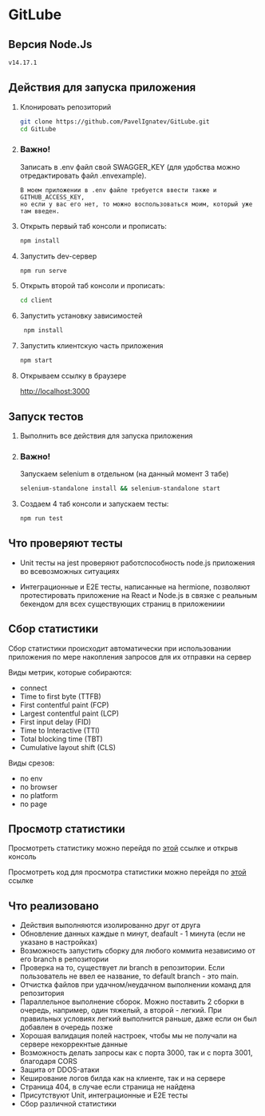 # GitLube

## Версия Node.Js

```sh
v14.17.1
```

## Действия для запуска приложения

1. Клонировать репозиторий

   ```sh
   git clone https://github.com/PavelIgnatev/GitLube.git
   cd GitLube
   ```

2. ### Важно!
   Записать в .env файл свой SWAGGER_KEY (для удобства можно отредактировать файл .envexample). <br>

   ```text
   В моем приложении в .env файле требуется ввести также и GITHUB_ACCESS_KEY,
   но если у вас его нет, то можно воспользоваться моим, который уже там введен.
   ```

3. Открыть первый таб консоли и прописать:

   ```sh
   npm install
   ```

4. Запустить dev-сервер

   ```sh
   npm run serve
   ```

5. Открыть второй таб консоли и прописать:

   ```sh
   cd client
   ```

6. Запустить установку зависимостей

   ```sh
    npm install
   ```

7. Запустить клиентскую часть приложения

   ```sh
   npm start
   ```

8. Открываем ссылку в браузере

   [http://localhost:3000](http://localhost:3000/)

## Запуск тестов

1. Выполнить все действия для запуска приложения

2. ### Важно!
   Запускаем selenium в отдельном (на данный момент 3 табе)
   
   ```sh
   selenium-standalone install && selenium-standalone start
   ```

3. Создаем 4 таб консоли и запускаем тесты:

   ```sh
   npm run test
   ```
   
## Что проверяют тесты

- Unit тесты на jest проверяют работспособность node.js приложения во всевозможных ситуациях

- Интеграционные и E2E тесты, написанные на hermione, позволяют протестировать приложение на React и Node.js в связке с реальным бекендом для всех существующих страниц в приложениии

## Сбор статистики

Сбор статистики происходит автоматически при использовании приложения по мере накопления запросов для их отправки на сервер

Виды метрик, которые собираются:

- connect
- Time to first byte (TTFB)
- First contentful paint (FCP)
- Largest contentful paint (LCP)
- First input delay (FID)
- Time to Interactive (TTI)
- Total blocking time (TBT)
- Cumulative layout shift (CLS)

Виды срезов:

- по env
- по browser
- по platform
- по page

## Просмотр статистики

Просмотреть статистику можно перейдя по [этой](https://pavelignatev.github.io/viewing-statistics/) ссылке и открыв консоль

Просмотреть код для просмотра статистики можно перейдя по [этой](https://github.com/PavelIgnatev/GitLube/blob/main/client/src/statistics/viewingStatistics.js) ссылке

## Что реализовано

- Действия выполняются изолированно друг от друга
- Обновление данных каждые n минут, deafault - 1 минута (если не указано в настройках)
- Возможность запустить сборку для любого коммита независимо от его branch в репозитории
- Проверка на то, существует ли branch в репозитории. Если пользователь не ввел ее название, то default branch - это main.
- Отчистка файлов при удачном/неудачном выполнении команд для репозитория
- Параллельное выполнение сборок. Можно поставить 2 сборки в очередь, например, один тяжелый, а второй - легкий. При правильных условиях легкий выполнится раньше, даже если он был добавлен в очередь позже
- Хорошая валидация полей настроек, чтобы мы не получали на сервере некоррекнтые данные
- Возможность делать запросы как с порта 3000, так и с порта 3001, благодаря CORS
- Защита от DDOS-атаки
- Кеширование логов билда как на клиенте, так и на сервере
- Страница 404, в случае если страница не найдена
- Присутствуют Unit, интеграционные и E2E тесты
- Сбор различной статистики
